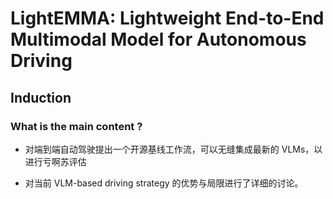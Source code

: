 # LightEMMA: Lightweight End-to-End Multimodal  Model for Autonomous Driving

## Induction

### What is the main content ?

- 对端到端自动驾驶提出一个开源基线工作流，可以无缝集成最新的 VLMs，以进行亏啊苏评估

- 对当前 VLM-based driving strategy 的优势与局限进行了详细的讨论。









